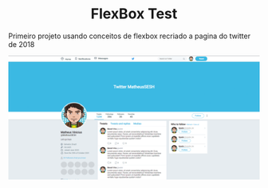 <h1 style="text-align: center" >FlexBox Test</h1>
<p style="align-itens: center">Primeiro projeto usando conceitos de flexbox recriado a pagina do twitter de 2018</p>


<a href="https://github.com/MatheusSESH/UI-Clone/tree/master/FlexBox">
  <img src="./assets/preview.png" alt="flexbox Preview"/>
</a>